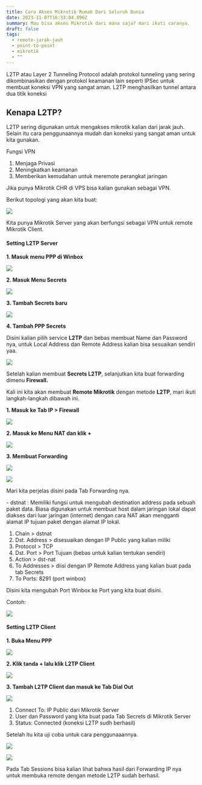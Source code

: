 ```yaml
---
title: Cara Akses Mikrotik Rumah Dari Seluruh Dunia
date: 2023-11-07T16:33:04.896Z
summary: Mau bisa akses Mikrotik dari mana saja? mari ikuti caranya.
draft: false
tags:
  - remote-jarak-jauh
  - point-to-point
  - mikrotik
  - ""
---
```

L2TP atau Layer 2 Tunneling Protocol adalah protokol tunneling yang sering dikombinasikan dengan protokol keamanan lain seperti IPSec untuk membuat koneksi VPN yang sangat aman. L2TP menghasilkan tunnel antara dua titik koneksi 

## Kenapa L2TP?

L2TP sering digunakan untuk mengakses mikrotik kalian dari jarak jauh. Selain itu cara penggunaannya mudah dan koneksi yang sangat aman untuk kita gunakan. 

Fungsi VPN

1. Menjaga Privasi
2. Meningkatkan keamanan
3. Memberikan kemudahan untuk meremote perangkat jaringan 

Jika punya Mikrotik CHR di VPS bisa kalian gunakan sebagai VPN.

Berikut topologi yang akan kita buat:

![](/images/uploads/whatsapp-image-2023-11-06-at-19.37.10.jpeg)

Kita punya Mikrotik Server yang akan berfungsi sebagai VPN untuk remote  Mikrotik Client.

#### **Setting L2TP Server**

**1. Masuk menu PPP di Winbox**

![](/images/uploads/screenshot-1-.png)

**2. Masuk Menu Secrets**

![](/images/uploads/screenshot-2-.png)

**3. Tambah Secrets baru**

![](/images/uploads/screenshot-3-.png)

**4. Tambah PPP Secrets**

Disini kalian pilih service **L2TP** dan bebas membuat Name dan Password nya, untuk Local Address dan Remote Address kalian bisa sesuaikan sendiri yaa.

![](/images/uploads/screenshot-4-.png)

Setelah kalian membuat **Secrets L2TP**, selanjutkan kita buat forwarding dimenu **Firewall.**

Kali ini kita akan membuat **Remote Mikrotik** dengan metode **L2TP**, mari ikuti langkah-langkah dibawah ini.

**1. Masuk ke Tab IP > Firewall**

![](/images/uploads/screenshot-5-.png)

**2. Masuk ke Menu NAT dan klik +**

![](/images/uploads/screenshot-6-.png)

**3. Membuat Forwarding**

![](/images/uploads/screenshot-7-.png)

![](/images/uploads/screenshot-8-.png)

Mari kita perjelas disini pada Tab Forwarding nya.

\- dstnat : Memiliki fungsi untuk mengubah destination address pada sebuah paket data. Biasa digunakan untuk membuat host dalam jaringan lokal dapat diakses dari luar jaringan (internet) dengan cara NAT akan mengganti alamat IP tujuan paket dengan alamat IP lokal.

1. Chain > dstnat
2. Dst. Address > disesuaikan dengan IP Public yang kalian miliki
3. Protocol > TCP
4. Dst. Port > Port Tujuan (bebas untuk kalian tentukan sendiri)
5. Action > dst-nat
6. To Addresses > diisi dengan IP Remote Address yang kalian buat pada tab Secrets
7. To Ports: 8291 (port winbox)

Disini kita mengubah Port Winbox ke Port yang kita buat disini.

Contoh:

![](/images/uploads/screenshot-10-.png)

#### **Setting L2TP Client**

**1. Buka Menu PPP**

![](/images/uploads/screenshot-1-.png)

**2. Klik tanda + lalu klik L2TP Client**

![](/images/uploads/screenshot-11-.png)

**3. Tambah L2TP Client dan masuk ke Tab Dial Out**

![](/images/uploads/screenshot-12-.png)

1. Connect To: IP Public dari Mikrotik Server
2. User dan Password yang kita buat pada Tab Secrets di Mikrotik Server
3. Status: Connected (koneksi L2TP sudh berhasil)

Setelah itu kita uji coba untuk cara penggunaaannya.

![](/images/uploads/screenshot-10-.png)

![](/images/uploads/screenshot-13-.png)

Pada Tab Sessions bisa kalian lihat bahwa hasil dari Forwarding IP nya untuk membuka remote dengan metode L2TP sudah berhasil.